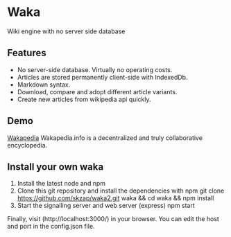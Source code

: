 # Waka
Wiki engine with no server side database

## Features

- No server-side database. Virtually no operating costs.
- Articles are stored permanently client-side with IndexedDb.
- Markdown syntax.
- Download, compare and adopt different article variants.
- Create new articles from wikipedia api quickly.

## Demo
[Wakapedia](http://wakapedia.info/)
Wakapedia.info is a decentralized and truly collaborative encyclopedia.

## Install your own waka

1. Install the latest node and npm
2. Clone this git repository and install the dependencies with npm
    git clone https://github.com/skzap/waka2.git waka && cd waka && npm install
3. Start the signalling server and web server (express)
    npm start

Finally, visit (http://localhost:3000/) in your browser. You can edit the host and port in the config.json file.
